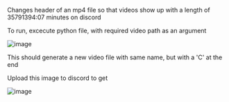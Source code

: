 
Changes header of an mp4 file so that videos show up with a length of 35791394:07 minutes on discord

To run, excecute python file, with required video path as an argument

![image](https://user-images.githubusercontent.com/42744771/128385961-7f41c746-20a8-4ca7-8ed5-78bb3b71fed1.png)

This should generate a new video file with same name, but with a 'C' at the end

Upload this image to discord to get 

![image](https://user-images.githubusercontent.com/42744771/128386215-f1fb70c8-1825-4d23-8b23-f76bdd17e504.png)

